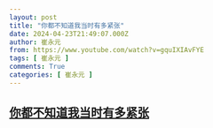 ```yaml
---
layout: post
title: "你都不知道我当时有多紧张"
date: 2024-04-23T21:49:07.000Z
author: 崔永元
from: https://www.youtube.com/watch?v=gquIXIAvFYE
tags: [ 崔永元 ]
comments: True
categories: [ 崔永元 ]
---
```

<!--1713908947000-->
[你都不知道我当时有多紧张](https://www.youtube.com/watch?v=gquIXIAvFYE)
------

<div>

</div>
